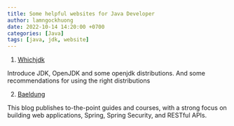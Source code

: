 ```yaml
---
title: Some helpful websites for Java Developer
author: lamngockhuong
date: 2022-10-14 14:20:00 +0700
categories: [Java]
tags: [java, jdk, website]
---
```


1. [Whichjdk](https://whichjdk.com/)

Introduce JDK, OpenJDK and some openjdk distributions. And some recommendations for using the right distributions

2. [Baeldung](https://www.baeldung.com/)

This blog publishes to-the-point guides and courses, with a strong focus on building web applications, Spring, Spring Security, and RESTful APIs.
